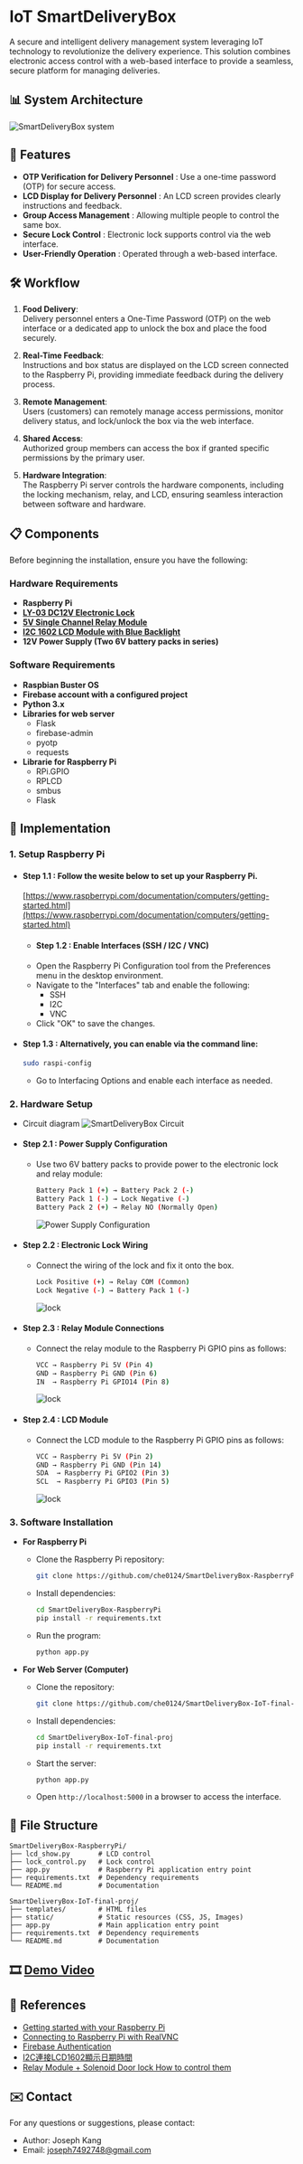 # IoT SmartDeliveryBox
A secure and intelligent delivery management system leveraging IoT technology to revolutionize the delivery experience. This solution combines electronic access control with a web-based interface to provide a seamless, secure platform for managing deliveries.

## 📊 System Architecture
![SmartDeliveryBox system](static/asset/system-diagram.png)

## 🌟 Features
- **OTP Verification for Delivery Personnel** : Use a one-time password (OTP) for secure access.
- **LCD Display for Delivery Personnel** : An LCD screen provides clearly instructions and feedback.
- **Group Access Management** : Allowing multiple people to control the same box.
- **Secure Lock Control** : Electronic lock supports control via the web interface.
- **User-Friendly Operation** : Operated through a web-based interface.

## 🛠️ Workflow
1. **Food Delivery**:  
   Delivery personnel enters a One-Time Password (OTP) on the web interface or a dedicated app to unlock the box and place the food securely.  
   
2. **Real-Time Feedback**:  
   Instructions and box status are displayed on the LCD screen connected to the Raspberry Pi, providing immediate feedback during the delivery process.

3. **Remote Management**:  
   Users (customers) can remotely manage access permissions, monitor delivery status, and lock/unlock the box via the web interface.

4. **Shared Access**:  
   Authorized group members can access the box if granted specific permissions by the primary user.

5. **Hardware Integration**:  
   The Raspberry Pi server controls the hardware components, including the locking mechanism, relay, and LCD, ensuring seamless interaction between software and hardware.

## 📋 Components
Before beginning the installation, ensure you have the following:
### Hardware Requirements
- **Raspberry Pi**
- **[LY-03 DC12V Electronic Lock](https://www.icshop.com.tw/products/368011000480)**
- **[5V Single Channel Relay Module](https://www.taiwaniot.com.tw/product/1%e8%b7%af%e7%b9%bc%e9%9b%bb%e5%99%a8%e6%a8%a1%e7%b5%84-5v%e4%bd%8e%e9%9b%bb%e5%b9%b3%e8%a7%b8%e7%99%bc-%e7%b9%bc%e9%9b%bb%e5%99%a8%e6%93%b4%e5%b1%95%e6%9d%bf-%e8%97%8d%e7%89%88/)**
- **[I2C 1602 LCD Module with Blue Backlight](https://www.taiwaniot.com.tw/product/1602-%e8%97%8d%e5%ba%95%e7%99%bd%e5%ad%97-iici2c-6x2-%e8%83%8c%e5%85%89%e6%b6%b2%e6%99%b6%e6%a8%a1%e7%b5%84/)**
- **12V Power Supply (Two 6V battery packs in series)**

### Software Requirements
- **Raspbian Buster OS**
- **Firebase account with a configured project**
- **Python 3.x**
- **Libraries for web server**
   - Flask
   - firebase-admin 
   - pyotp
   - requests
- **Librarie for Raspberry Pi**
   - RPi.GPIO
   - RPLCD
   - smbus
   - Flask

## 🚀 Implementation

### 1. Setup Raspberry Pi
   - #### Step 1.1 : Follow the wesite below to set up your Raspberry Pi.<br>
      [https://www.raspberrypi.com/documentation/computers/getting-started.html](https://www.raspberrypi.com/documentation/computers/getting-started.html)
      - #### Step 1.2 : Enable Interfaces (SSH / I2C / VNC)
      - Open the Raspberry Pi Configuration tool from the Preferences menu in the desktop environment.
      - Navigate to the "Interfaces" tab and enable the following:
         - SSH
         - I2C
         - VNC
      - Click "OK" to save the changes.
   - #### Step 1.3 : Alternatively, you can enable via the command line:
      ```bash
      sudo raspi-config
      ```
      - Go to Interfacing Options and enable each interface as needed.
        
### 2. Hardware Setup
   - Circuit diagram
      ![SmartDeliveryBox Circuit](static/asset/circuit-diagram.png)
   - #### Step 2.1 : Power Supply Configuration
      - Use two 6V battery packs to provide power to the electronic lock and relay module:
         ```bash
        Battery Pack 1 (+) → Battery Pack 2 (-)
        Battery Pack 1 (-) → Lock Negative (-)
        Battery Pack 2 (+) → Relay NO (Normally Open)
         ```
        ![Power Supply Configuration](static/asset/power-supply.png)
   - #### Step 2.2 : Electronic Lock Wiring
      - Connect the wiring of the lock and fix it onto the box.
         ```bash
         Lock Positive (+) → Relay COM (Common)
         Lock Negative (-) → Battery Pack 1 (-)
         ```
         ![lock](static/asset/lock.png)
        
   - #### Step 2.3 : Relay Module Connections
      - Connect the relay module to the Raspberry Pi GPIO pins as follows:
         ```bash
         VCC → Raspberry Pi 5V (Pin 4)
         GND → Raspberry Pi GND (Pin 6)
         IN  → Raspberry Pi GPIO14 (Pin 8)
         ```
        ![lock](static/asset/relay.png)
        
   - #### Step 2.4 : LCD Module
      - Connect the LCD module to the Raspberry Pi GPIO pins as follows:
         ```bash
         VCC → Raspberry Pi 5V (Pin 2)
         GND → Raspberry Pi GND (Pin 14)
         SDA  → Raspberry Pi GPIO2 (Pin 3)
         SCL  → Raspberry Pi GPIO3 (Pin 5)
         ```
        ![lock](static/asset/lcd.png)

### 3. Software Installation
   - **For Raspberry Pi**
      - Clone the Raspberry Pi repository:
         ```bash
         git clone https://github.com/che0124/SmartDeliveryBox-RaspberryPi.git
         ```
      - Install dependencies:
         ```bash
         cd SmartDeliveryBox-RaspberryPi
         pip install -r requirements.txt
         ```
      - Run the program:
         ```bash
         python app.py
         ```

   - **For Web Server (Computer)**
      - Clone the repository:
         ```bash
         git clone https://github.com/che0124/SmartDeliveryBox-IoT-final-proj.git
         ```
      - Install dependencies:
         ```bash
         cd SmartDeliveryBox-IoT-final-proj
         pip install -r requirements.txt
         ```
      - Start the server:
         ```bash
         python app.py
         ```
      - Open `http://localhost:5000` in a browser to access the interface.


## 📄 File Structure

```plaintext
SmartDeliveryBox-RaspberryPi/
├── lcd_show.py       # LCD control 
├── lock_control.py   # Lock control 
├── app.py            # Raspberry Pi application entry point
├── requirements.txt  # Dependency requirements
└── README.md         # Documentation

SmartDeliveryBox-IoT-final-proj/
├── templates/        # HTML files
├── static/           # Static resources (CSS, JS, Images)
├── app.py            # Main application entry point
├── requirements.txt  # Dependency requirements
└── README.md         # Documentation
```


## 🎞️ [Demo Video](https://youtu.be/gzkcJCA_JWo)


## 📜 References
- [Getting started with your Raspberry Pi](https://www.raspberrypi.com/documentation/computers/getting-started.html)
- [Connecting to Raspberry Pi with RealVNC](https://www.youtube.com/watch?v=8bwbbG1mCzs&t=176s)
- [Firebase Authentication](https://www.letswrite.tw/firebase-auth-email/)
- [I2C連接LCD1602顯示日期時間](https://atceiling.blogspot.com/2019/10/raspberry-pi-53i2clcd1620.html)
- [Relay Module + Solenoid Door lock How to control them](https://www.youtube.com/watch?v=wGU04jtHC9w)
 

## ✉️ Contact
For any questions or suggestions, please contact:
- Author: Joseph Kang
- Email: joseph7492748@gmail.com
